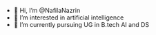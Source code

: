 - 👋 Hi, I’m @NafilaNazrin
- 👀 I’m interested in artificial intelligence
- 🌱 I’m currently pursuing UG in B.tech AI and DS

<!---
NafilaNazrin/NafilaNazrin is a ✨ special ✨ repository because its `README.md` (this file) appears on your GitHub profile.
You can click the Preview link to take a look at your changes.
--->
